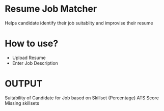 # Resume Job Matcher #
Helps candidate identify their job suitablity and improvise their resume

# How to use? #
* Upload Resume
* Enter Job Description

# OUTPUT #
Suitability of Candidate for Job based on Skillset (Percentage)
ATS Score
Missing skillsets